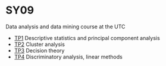 SY09
====

Data analysis and data mining course at the UTC

  * [TP1](http://sy09.uv.utc.fr/lib/exe/fetch.php?media=fr:tp1.pdf) Descriptive statistics and principal component analysis
  * [TP2](http://sy09.uv.utc.fr/lib/exe/fetch.php?media=fr:tp2.pdf) Cluster analysis
  * [TP3](http://sy09.uv.utc.fr/lib/exe/fetch.php?media=fr:tp3.pdf) Decision theory
  * [TP4](http://sy09.uv.utc.fr/lib/exe/fetch.php?media=fr:tp4.pdf) Discriminatory analysis, linear methods
